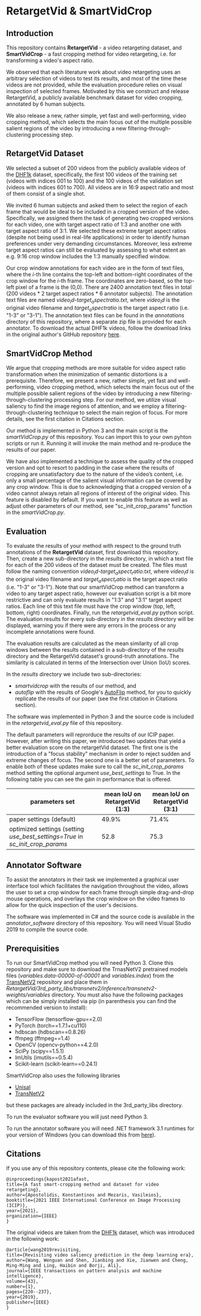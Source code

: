 
# RetargetVid & SmartVidCrop

## Introduction
This repository contains **RetargetVid** - a video retargeting dataset, and **SmartVidCrop** - a fast cropping method for video retargeting, i.e. for transforming a video's aspect ratio.

We observed that each literature work about video retargeting uses an arbitrary selection of videos to test its results, and most of the time these videos are not provided, while the evaluation procedure relies on visual inspection of selected frames. Motivated by this we construct and release RetargetVid, a publicly available benchmark dataset for video cropping, annotated by 6 human subjects.

We also release a new, rather simple, yet fast and well-performing, video cropping method, which selects the main focus out of the multiple possible salient regions of the video by introducing a new filtering-through-clustering processing step.

## RetargetVid Dataset
We selected a subset of 200 videos from the publicly available videos of the [DHF1k](https://github.com/wenguanwang/DHF1K) dataset, specifically, the first 100 videos of the training set (videos with indices 001 to 100) and the 100 videos of the validation set (videos with indices 601 to 700). All videos are in 16:9 aspect ratio and most of them consist of a single shot.

We invited 6 human subjects and asked them to select the region of each frame that would be ideal to be included in a cropped version of the video. Specifically, we assigned them the task of generating two cropped versions for each video, one with target aspect ratio of 1:3 and another one with target aspect ratio of 3:1. We selected these extreme target aspect ratios (despite not being used in real-life applications) in order to identify human preferences under very demanding circumstances. Moreover, less extreme target aspect ratios can still be evaluated by assessing to what extent an e.g. 9:16 crop window includes the 1:3 manually specified window.

Our crop window annotations for each video are in the form of text files, where the *i*-th line contains the top-left and bottom-right coordinates of the crop window for the *i*-th frame. The coordinates are zero-based, so the top-left pixel of a frame is the (0,0). There are 2400 annotation text files in total (200 videos * 2 target aspect ratios * 6 annotator subjects). The annotation text files are named *$video_id$-$target_aspect ratio$.txt*, where *$video_id$* is the original video filename and $target_aspect ratio$ is the target aspect ratio (i.e. "1-3" or "3-1"). The annotation text files can be found in the *annotations* directory of this repository, where a separate zip file is provided for each annotator. To download the actual DHF1k videos, follow the download links in the original author's GitHub repository [here](https://github.com/wenguanwang/DHF1K).


## SmartVidCrop Method
We argue that cropping methods are more suitable for video aspect ratio transformation when the minimization of semantic distortions is a prerequisite.  Therefore, we present a new, rather simple, yet fast and well-performing, video cropping method, which selects the main focus out of the multiple possible salient regions of the video by introducing a new filtering-through-clustering processing step. For our method, we utilize visual saliency to find the image regions of attention, and we employ a filtering-through-clustering technique to select the main region of focus. For more details, see the first citation in Citations section.

Our method is implemented in Python 3 and the main script is the *smartVidCrop.py* of this repository. You can import this to your own pyhton scripts or run it. Running it will invoke the main method and re-produce the results of our paper. 

We have also implemented a technique to assess the quality of the cropped version and opt to resort to padding in the case where the results of cropping are unsatisfactory  due to the nature of the video’s content, i.e. only a small percentage of the salient visual information can be covered by any crop window. This is due to acknowledging that a cropped version of a video cannot always retain all regions of interest of the original video. This feature is disabled by default.  If you want to enable this feature as well as adjust other parameters of our method, see "sc_init_crop_params" function in the *smartVidCrop.py*.


## Evaluation
To evaluate the results of your method with respect to the ground truth annotations of the **RetargetVid** dataset, first download this repository. Then, create a new sub-directory in the *results* directory, in which a text file for each of the 200 videos of the dataset must be created. The files must follow the naming convention *$video_id$-$target_aspect_ratio$.txt*, where *$video_id$* is the original video filename and $target_aspect_ratio$ is the target aspect ratio (i.e. "1-3" or "3-1"). Note that our smartVidCrop method can transform a video to any target aspect ratio, however our evaluation script is a bit more restrictive and can only evaluate results in "1:3" and "3:1" target aspect ratios. Each line of this text file must have the crop window (top, left, bottom, right) coordinates. Finally, run the *retargetvid_eval.py* python script. The evaluation results for every sub-directory in the *results* directory will be displayed, warning you if there were any errors in the process or any incomplete annotations were found.

The evaluation results are calculated as the mean similarity of all crop windows between the results contained in a sub-directory of the *results* directory and the RetargetVid dataset's ground-truth annotations. The similarity is calculated in terms of the Intersection over Union (IoU) scores.

In the *results* directory we include two sub-directories:
* *smartvidcrop* with the results of our method, and
* *autoflip* with the results of Google's [AutoFlip](https://google.github.io/mediapipe/solutions/autoflip) method,
for you to quickly replicate the results of our paper (see the first citation in Citations section).
 
The software was implemented in Python 3 and the source code is included in the *retargetvid_eval.py* file of this repository.

The default parameters will reprorduce the results of our ICIP paper. However, after writing this paper, we introduced two updates that yield a better evaluation score on the retargetVid dataset. The first one is the introduction of a "focus stability" mechanism in order to reject sudden and extreme changes of focus. The second one is a better set of parameters. To enable both of these updates make sure to call the *sc_init_crop_params* method setting the optional argument *use_best_settings* to True. In the following table you can see the gain in performance that is offered.

| parameters set  | mean IoU on RetargetVid (1:3) | mean IoU on RetargetVid (3:1) |
| ------------- | ------------- | ------------- |
| paper settings (default) | 49.9%  | 71.4% |
| optimized settings (setting  *use_best_settings=True* in *sc_init_crop_params* | 52.8 | 75.3 |




## Annotator Software
To assist the annotators in their task we implemented a graphical user interface tool which facilitates the navigation throughout the video, allows the user to set a crop window for each frame through simple drag-and-drop mouse operations, and overlays the crop window on the video frames to allow for the quick inspection of the user's decisions.

The software was implemented in C# and the source code is available in the *annotator_software* directory of this repository. You will need Visual Studio 2019 to compile the source code.



## Prerequisities
To run our SmartVidCrop method you will need Python 3. Clone this repository and make sure to download the TrnasNetV2 pretrained models files (*variables.data-00000-of-00001* and *variables.index*) from the [TransNetV2](https://github.com/soCzech/TransNetV2) repository and place them in *RetargetVid/3rd_party_libs/transnetv2/inference/transnetv2-weights/variables* directory.
You must also have the following packages which can be simply installed via pip (in parenthesis you can find the recommended version to install):

* TensorFlow (tensorflow-gpu==2.0)
* PyTorch (torch==1.7.1+cu110)
* hdbscan (hdbscan==0.8.26)
* ffmpeg (ffmpeg==1.4)
* OpenCV (opencv-python==4.2.0)
* SciPy (scipy==1.5.1)
* ImUtils (imutils==0.5.4)
* Scikit-learn (scikit-learn==0.24.1)

SmartVidCrop also uses the following libraries
* [Unisal](https://github.com/rdroste/unisal)
* [TransNetV2](https://github.com/soCzech/TransNetV2)

but these packages are already included in the 3rd_party_libs directory.

To run the evaluator software you will just need Python 3.

To run the annotator software you will need .ΝΕΤ framework 3.1 runtimes for your version of Windows (you can download this from [here](https://dotnet.microsoft.com/download)).

## Citations

If you use any of this repository contents, please cite the following work:
```
@inproceedings{kapost2021afast,
title={A fast smart-cropping method and dataset for video retargeting},
author={Apostolidis, Konstantinos and Mezaris, Vasileios},
booktitle={2021 IEEE International Conference on Image Processing (ICIP)},
year={2021},
organization={IEEE}
}
```

The original videos are taken from the [DHF1k](https://github.com/wenguanwang/DHF1K) dataset, which was introduced in the following work:

```
@article{wang2019revisiting,
title={Revisiting video saliency prediction in the deep learning era},
author={Wang, Wenguan and Shen, Jianbing and Xie, Jianwen and Cheng, Ming-Ming and Ling, Haibin and Borji, Ali},
journal={IEEE transactions on pattern analysis and machine intelligence},
volume={43},
number={1},
pages={220--237},
year={2019},
publisher={IEEE}
}
```


